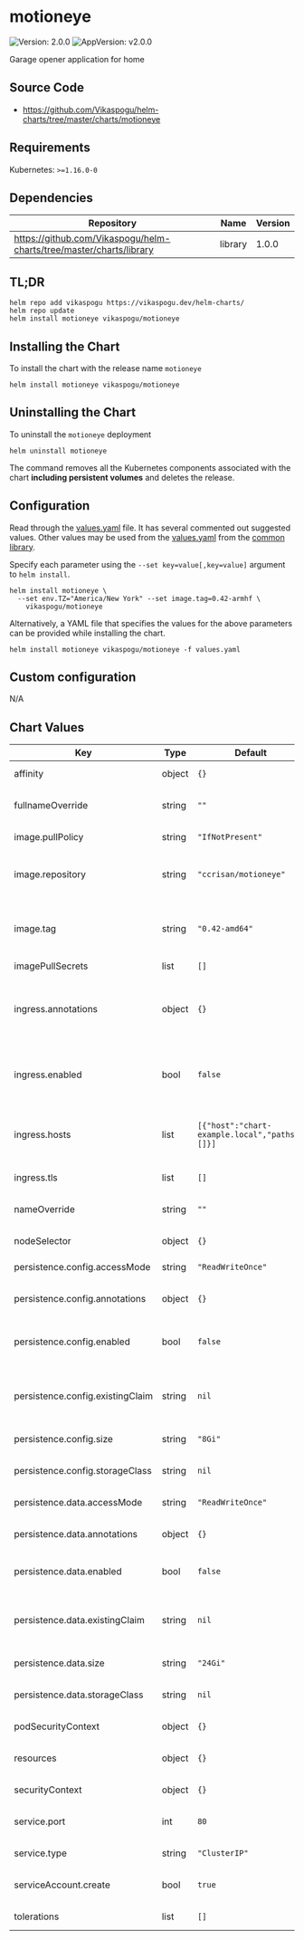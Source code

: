 # motioneye

![Version: 2.0.0](https://img.shields.io/badge/Version-2.0.0-informational?style=flat-square) ![AppVersion: v2.0.0](https://img.shields.io/badge/AppVersion-v2.0.0-informational?style=flat-square)

Garage opener application for home

## Source Code

* <https://github.com/Vikaspogu/helm-charts/tree/master/charts/motioneye>

## Requirements

Kubernetes: `>=1.16.0-0`

## Dependencies

| Repository | Name | Version |
|------------|------|---------|
| https://github.com/Vikaspogu/helm-charts/tree/master/charts/library | library | 1.0.0 |

## TL;DR

```console
helm repo add vikaspogu https://vikaspogu.dev/helm-charts/
helm repo update
helm install motioneye vikaspogu/motioneye
```

## Installing the Chart

To install the chart with the release name `motioneye`

```console
helm install motioneye vikaspogu/motioneye
```

## Uninstalling the Chart

To uninstall the `motioneye` deployment

```console
helm uninstall motioneye
```

The command removes all the Kubernetes components associated with the chart **including persistent volumes** and deletes the release.

## Configuration

Read through the [values.yaml](./values.yaml) file. It has several commented out suggested values.
Other values may be used from the [values.yaml](https://github.com/Vikaspogu/helm-charts/blob/master/charts/library/values.yaml) from the [common library](https://github.com/Vikaspogu/helm-charts/tree/master/charts/library).

Specify each parameter using the `--set key=value[,key=value]` argument to `helm install`.

```console
helm install motioneye \
  --set env.TZ="America/New York" --set image.tag=0.42-armhf \
    vikaspogu/motioneye
```

Alternatively, a YAML file that specifies the values for the above parameters can be provided while installing the chart.

```console
helm install motioneye vikaspogu/motioneye -f values.yaml
```

## Custom configuration

N/A

## Chart Values

| Key | Type | Default | Description |
|-----|------|---------|-------------|
| affinity | object | `{}` | Set Pod affinity rules |
| fullnameOverride | string | `""` | Set to override the Full Name of resources |
| image.pullPolicy | string | `"IfNotPresent"` | Docker image pull policy |
| image.repository | string | `"ccrisan/motioneye"` | Docker registry/repository to pull the image from |
| image.tag | string | `"0.42-amd64"` | Version/Arch of Docker image to use. Change to `0.42-armhf` for RaspberyPi. |
| imagePullSecrets | list | `[]` |  |
| ingress.annotations | object | `{}` | annotations to configure your Ingress. See your Ingress Controller's Docs for more info. |
| ingress.enabled | bool | `false` | Enables the use of an Ingress Controller to front the Service and provide HTTPS |
| ingress.hosts | list | `[{"host":"chart-example.local","paths":[]}]` | list of hosts and their paths that ingress controller should repsond to. |
| ingress.tls | list | `[]` | list of TLS configurations |
| nameOverride | string | `""` | Set to overrides the name of resources |
| nodeSelector | object | `{}` | Node Selector configuration |
| persistence.config.accessMode | string | `"ReadWriteOnce"` | [access mode](https://kubernetes.io/docs/concepts/storage/persistent-volumes/#access-modes) to use for the PVC |
| persistence.config.annotations | object | `{}` | (Optional) annotations to add to the PVC |
| persistence.config.enabled | bool | `false` | Enables persistence for the config directory |
| persistence.config.existingClaim | string | `nil` | Set to use an existing PVC instead of creating a new one. |
| persistence.config.size | string | `"8Gi"` | size/capacity of the PVC |
| persistence.config.storageClass | string | `nil` | (Optional) StorageClass to use for the PVC |
| persistence.data.accessMode | string | `"ReadWriteOnce"` | [access mode](https://kubernetes.io/docs/concepts/storage/persistent-volumes/#access-modes) to use for the PVC |
| persistence.data.annotations | object | `{}` | (Optional) annotations to add to the PVC |
| persistence.data.enabled | bool | `false` | Enables persistence for the data directory |
| persistence.data.existingClaim | string | `nil` | Set to use an existing PVC instead of creating a new one. |
| persistence.data.size | string | `"24Gi"` | size/capacity of the PVC |
| persistence.data.storageClass | string | `nil` | (Optional) StorageClass to use for the PVC |
| podSecurityContext | object | `{}` | Set Pod security contexts |
| resources | object | `{}` | Set resource limits/requests for the Pod(s) |
| securityContext | object | `{}` | Set Security Context |
| service.port | int | `80` | Port the Service should communicate on |
| service.type | string | `"ClusterIP"` | Type of Service to use |
| serviceAccount.create | bool | `true` | Specifies whether a service account should be created |
| tolerations | list | `[]` | Node toleration configuration |
